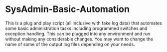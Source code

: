 # SysAdmin-Basic-Automation

This is a plug and play script (all inclusive with fake log data) that automates some basic administration tasks including programmed switches and exception handling. This can be plugged into any environment and run without making any considerable changes. You may want to change the name of some of the output log files depending on your needs.
